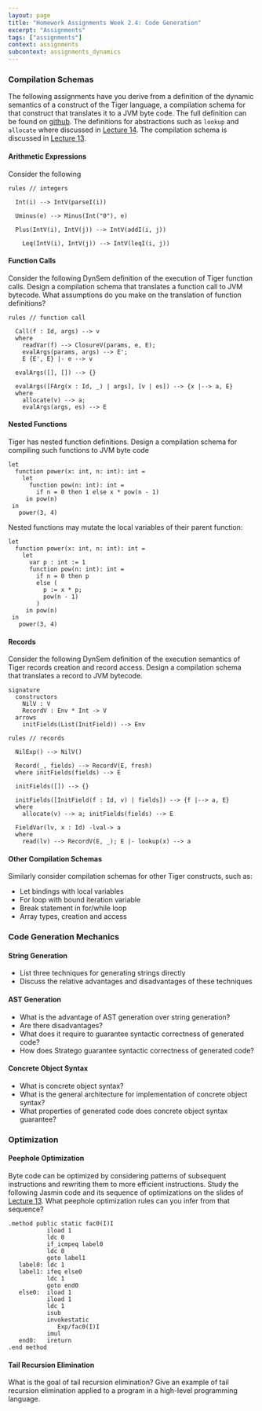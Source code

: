 ```yaml
---
layout: page
title: "Homework Assignments Week 2.4: Code Generation"
excerpt: "Assignments"
tags: ["assignments"]
context: assignments
subcontext: assignments_dynamics
---
```


<!--
# Answers

Verify your answers with the [model answers](answers).
-->


### Compilation Schemas

The following assignments have you derive from a definition of the dynamic semantics of a construct of the Tiger language, a compilation schema for that construct that translates it to a JVM byte code. The full definition can be found on [github](https://github.com/MetaBorgCube/metaborg-tiger/tree/master/org.metaborg.lang.tiger/trans/dynamics/env). The definitions for abstractions such as `lookup` and `allocate` where discussed in [Lecture 14](/lectures/dynamics/interpreters.html). The compilation schema is discussed in [Lecture 13](/lectures/dynamics/code-generation.html).

#### Arithmetic Expressions

Consider the following

```
rules // integers

  Int(i) --> IntV(parseI(i))

  Uminus(e) --> Minus(Int("0"), e)

  Plus(IntV(i), IntV(j)) --> IntV(addI(i, j))  

	Leq(IntV(i), IntV(j)) --> IntV(leqI(i, j))
```


#### Function Calls

Consider the following DynSem definition of the execution of Tiger function calls. Design a compilation schema that translates a function call to JVM bytecode. What assumptions do you make on the translation of function definitions?


```
rules // function call

  Call(f : Id, args) --> v
  where
    readVar(f) --> ClosureV(params, e, E);
    evalArgs(params, args) --> E';
    E {E', E} |- e --> v

  evalArgs([], []) --> {}

  evalArgs([FArg(x : Id, _) | args], [v | es]) --> {x |--> a, E}
  where
    allocate(v) --> a;
    evalArgs(args, es) --> E
```

#### Nested Functions

Tiger has nested function definitions. Design a compilation schema for compiling such functions to JVM byte code

```
let
  function power(x: int, n: int): int =
    let
      function pow(n: int): int =
        if n = 0 then 1 else x * pow(n - 1)
     in pow(n)
 in
   power(3, 4)
```

Nested functions may mutate the local variables of their parent function:

```
let
  function power(x: int, n: int): int =
    let
      var p : int := 1
      function pow(n: int): int =
        if n = 0 then p
        else (
          p := x * p;
          pow(n - 1)
        )
     in pow(n)
 in
   power(3, 4)
```

#### Records

Consider the following DynSem definition of the execution semantics of Tiger records creation and record access. Design a compilation schema that translates a record  to JVM bytecode.

```
signature
  constructors  
    NilV : V
    RecordV : Env * Int -> V
  arrows    
    initFields(List(InitField)) --> Env

rules // records

  NilExp() --> NilV()

  Record(_, fields) --> RecordV(E, fresh)  
  where initFields(fields) --> E

  initFields([]) --> {}

  initFields([InitField(f : Id, v) | fields]) --> {f |--> a, E}
  where
    allocate(v) --> a; initFields(fields) --> E

  FieldVar(lv, x : Id) -lval-> a
  where
    read(lv) --> RecordV(E, _); E |- lookup(x) --> a
```

#### Other Compilation Schemas

Similarly consider compilation schemas for other Tiger constructs, such as:

- Let bindings with local variables
- For loop with bound iteration variable
- Break statement in for/while loop
- Array types, creation and access


### Code Generation Mechanics

#### String Generation

- List three techniques for generating strings directly
- Discuss the relative advantages and disadvantages of these techniques

#### AST Generation

- What is the advantage of AST generation over string generation?
- Are there disadvantages?
- What does it require to guarantee syntactic correctness of generated code?
- How does Stratego guarantee syntactic correctness of generated code?

#### Concrete Object Syntax

- What is concrete object syntax?
- What is the general architecture for implementation of concrete object syntax?
- What properties of generated code does concrete object syntax guarantee?

### Optimization

#### Peephole Optimization

Byte code can be optimized by considering patterns of subsequent instructions and rewriting them to more efficient instructions. Study the following Jasmin code and its sequence of optimizations on the slides of [Lecture 13](/lectures/dynamic/code-generation). What peephole optimization rules can you infer from that sequence?

```
.method public static fac0(I)I
           iload 1
           ldc 0
           if_icmpeq label0
           ldc 0
           goto label1
   label0: ldc 1
   label1: ifeq else0
           ldc 1
           goto end0
   else0:  iload 1
           iload 1
           ldc 1
           isub
           invokestatic
              Exp/fac0(I)I
           imul
   end0:   ireturn
.end method
```

#### Tail Recursion Elimination

What is the goal of tail recursion elimination? Give an example of tail recursion elimination applied to a program in a high-level programming language.
